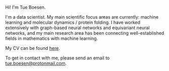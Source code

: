 
Hi! I'm Tue Boesen.

I'm a data scientist.
My main scientific focus areas are currently: machine learning and molecular dynamics / protein folding. 
I have worked extensively with graph-based neural networks and equivariant neural networks, and my main research area has been connecting well-established fields in mathematics with machine learning. 

My CV can be found [here](https://raw.githubusercontent.com/tueboesen/CV/master/out/cv.pdf).

To get in contact with me, please send an email to [tue.boesen@protonmail.com](mailto:tue.boesen@protonmail.com). 
